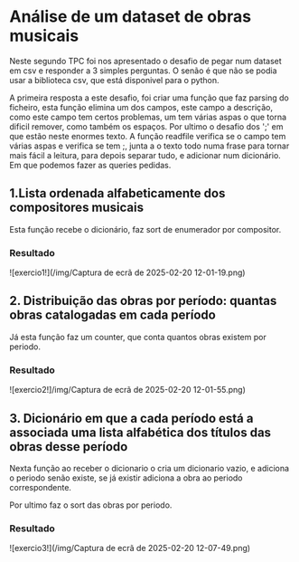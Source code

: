 # Análise de um dataset de obras musicais


Neste segundo TPC foi nos apresentado o desafio de pegar num dataset em csv e responder a 3 simples perguntas.
O senão é que não se podia usar a biblioteca csv, que está disponivel para o python.

A primeira resposta a este desafio, foi criar uma função que faz parsing do ficheiro, esta função elimina um dos campos, este campo a descrição, como este campo tem certos problemas, um tem várias aspas o que torna dificil remover, como também os espaços. Por ultimo o desafio dos ';' em que estão neste enormes texto.
A função readfile verifica se o campo tem várias aspas e verifica se tem ;, junta a o texto todo numa frase para tornar mais fácil a leitura, para depois separar tudo, e adicionar num dicionário. Em que podemos fazer as queries pedidas.

## 1.Lista ordenada alfabeticamente dos compositores musicais

Esta função recebe o dicionário, faz sort de enumerador por compositor.

### Resultado

![exercio1!](/img/Captura de ecrã de 2025-02-20 12-01-19.png)


## 2. Distribuição das obras por período: quantas obras catalogadas em cada período

Já esta função faz um counter, que conta quantos obras existem por periodo.

### Resultado

![exercio2!]/img/Captura de ecrã de 2025-02-20 12-01-55.png)


## 3.  Dicionário em que a cada período está a associada uma lista alfabética dos títulos das obras desse período

Nexta função ao receber o dicionario o cria um dicionario vazio, e adiciona o periodo senão existe, se já existir adiciona a obra ao periodo correspondente.

Por ultimo faz o sort das obras por periodo.

### Resultado

![exercio3!](/img/Captura de ecrã de 2025-02-20 12-07-49.png)
